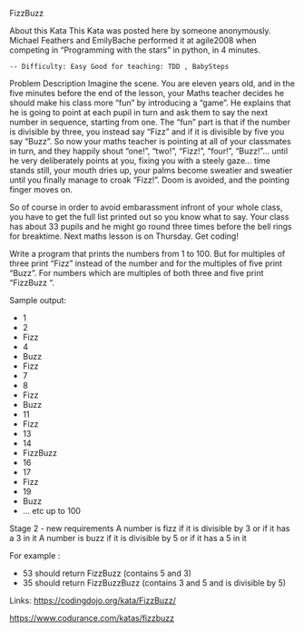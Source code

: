 FizzBuzz

About this Kata
This Kata was posted here by someone anonymously. Michael Feathers and EmilyBache performed it at agile2008 when competing in “Programming with the stars” in python, in 4 minutes.

    -- Difficulty: Easy Good for teaching: TDD , BabySteps

Problem Description
Imagine the scene. You are eleven years old, and in the five minutes before the end of the lesson, your Maths teacher decides he should make his class more “fun” by introducing a “game”. He explains that he is going to point at each pupil in turn and ask them to say the next number in sequence, starting from one. The “fun” part is that if the number is divisible by three, you instead say “Fizz” and if it is divisible by five you say “Buzz”. So now your maths teacher is pointing at all of your classmates in turn, and they happily shout “one!”, “two!”, “Fizz!”, “four!”, “Buzz!”… until he very deliberately points at you, fixing you with a steely gaze… time stands still, your mouth dries up, your palms become sweatier and sweatier until you finally manage to croak “Fizz!”. Doom is avoided, and the pointing finger moves on.

So of course in order to avoid embarassment infront of your whole class, you have to get the full list printed out so you know what to say. Your class has about 33 pupils and he might go round three times before the bell rings for breaktime. Next maths lesson is on Thursday. Get coding!

Write a program that prints the numbers from 1 to 100. But for multiples of three print “Fizz” instead of the number and for the multiples of five print “Buzz”. For numbers which are multiples of both three and five print “FizzBuzz “.


Sample output:
- 1
- 2
- Fizz
- 4
- Buzz
- Fizz
- 7
- 8
- Fizz
- Buzz
- 11
- Fizz
- 13
- 14
- FizzBuzz
- 16
- 17
- Fizz
- 19
- Buzz
- ... etc up to 100

Stage 2 - new requirements
A number is fizz if it is divisible by 3 or if it has a 3 in it
A number is buzz if it is divisible by 5 or if it has a 5 in it

For example :
- 53 should return FizzBuzz (contains 5 and 3)
- 35 should return FizzBuzzBuzz (contains 3 and 5 and is divisible by 5)

Links:
https://codingdojo.org/kata/FizzBuzz/

https://www.codurance.com/katas/fizzbuzz

